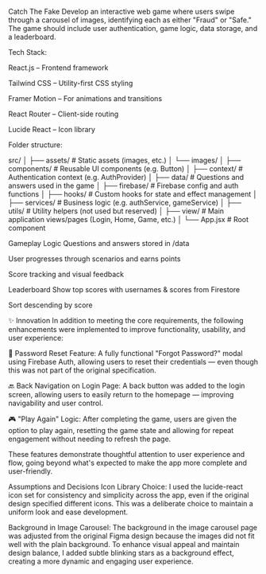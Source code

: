 Catch The Fake
Develop an interactive web game where users swipe through a carousel of images, identifying
each as either "Fraud" or "Safe." The game should include user authentication, game logic, data
storage, and a leaderboard.


Tech Stack:

React.js – Frontend framework

Tailwind CSS – Utility-first CSS styling

Framer Motion – For animations and transitions

React Router – Client-side routing

Lucide React – Icon library

Folder structure:

src/
│
├── assets/              # Static assets (images, etc.)
│   └── images/
│
├── components/          # Reusable UI components (e.g. Button)
│
├── context/             # Authentication context (e.g. AuthProvider)
│
├── data/                # Questions and answers used in the game
│
├── firebase/            # Firebase config and auth functions
│
├── hooks/               # Custom hooks for state and effect management
│
├── services/            # Business logic (e.g. authService, gameService)
│
├── utils/               # Utility helpers (not used but reserved)
│
├── view/                # Main application views/pages (Login, Home, Game, etc.)
│
└── App.jsx              # Root component



Gameplay Logic
Questions and answers stored in /data

User progresses through scenarios and earns points

Score tracking and visual feedback 

Leaderboard
Show top scores with usernames & scores from Firestore

Sort descending by score


✨ Innovation
In addition to meeting the core requirements, the following enhancements were implemented to improve functionality, usability, and user experience:

🔁 Password Reset Feature:
A fully functional "Forgot Password?" modal using Firebase Auth, allowing users to reset their credentials — even though this was not part of the original specification.

🔙 Back Navigation on Login Page:
A back button was added to the login screen, allowing users to easily return to the homepage — improving navigability and user control.

🎮 "Play Again" Logic:
After completing the game, users are given the option to play again, resetting the game state and allowing for repeat engagement without needing to refresh the page.

These features demonstrate thoughtful attention to user experience and flow, going beyond what's expected to make the app more complete and user-friendly.


Assumptions and Decisions
Icon Library Choice:
I used the lucide-react icon set for consistency and simplicity across the app, even if the original design specified different icons. This was a deliberate choice to maintain a uniform look and ease development.

Background in Image Carousel:
The background in the image carousel page was adjusted from the original Figma design because the images did not fit well with the plain background. To enhance visual appeal and maintain design balance, I added subtle blinking stars as a background effect, creating a more dynamic and engaging user experience.

